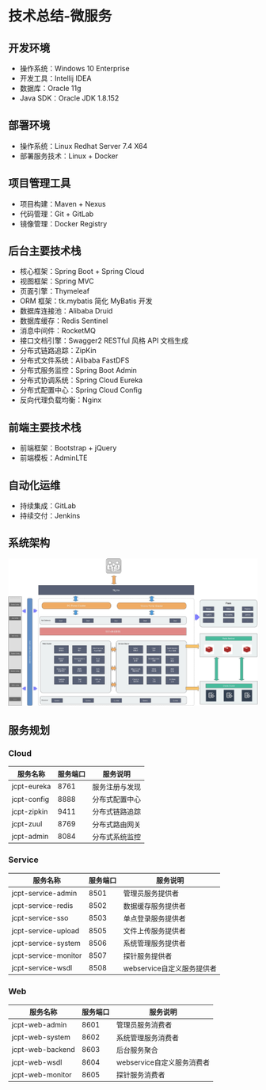 # 技术总结-微服务

## 开发环境

- 操作系统：Windows 10 Enterprise
- 开发工具：Intellij IDEA
- 数据库：Oracle 11g
- Java SDK：Oracle JDK 1.8.152

## 部署环境

- 操作系统：Linux Redhat Server 7.4 X64
- 部署服务技术：Linux + Docker

## 项目管理工具

- 项目构建：Maven + Nexus
- 代码管理：Git + GitLab
- 镜像管理：Docker Registry

## 后台主要技术栈

- 核心框架：Spring Boot + Spring Cloud
- 视图框架：Spring MVC
- 页面引擎：Thymeleaf
- ORM 框架：tk.mybatis 简化 MyBatis 开发
- 数据库连接池：Alibaba Druid
- 数据库缓存：Redis Sentinel
- 消息中间件：RocketMQ
- 接口文档引擎：Swagger2 RESTful 风格 API 文档生成
- 分布式链路追踪：ZipKin
- 分布式文件系统：Alibaba FastDFS
- 分布式服务监控：Spring Boot Admin
- 分布式协调系统：Spring Cloud Eureka
- 分布式配置中心：Spring Cloud Config
- 反向代理负载均衡：Nginx

## 前端主要技术栈

- 前端框架：Bootstrap + jQuery
- 前端模板：AdminLTE

## 自动化运维

- 持续集成：GitLab
- 持续交付：Jenkins

## 系统架构

![image-20200302125424596](../../../../static/img/image-20200302125424596.png)

## 服务规划

### Cloud

| 服务名称    | 服务端口 | 服务说明       |
| ----------- | -------- | -------------- |
| jcpt-eureka | 8761     | 服务注册与发现 |
| jcpt-config | 8888     | 分布式配置中心 |
| jcpt-zipkin | 9411     | 分布式链路追踪 |
| jcpt-zuul   | 8769     | 分布式路由网关 |
| jcpt-admin  | 8084     | 分布式系统监控 |

### Service

| 服务名称             | 服务端口 | 服务说明                   |
| -------------------- | -------- | -------------------------- |
| jcpt-service-admin   | 8501     | 管理员服务提供者           |
| jcpt-service-redis   | 8502     | 数据缓存服务提供者         |
| jcpt-service-sso     | 8503     | 单点登录服务提供者         |
| jcpt-service-upload  | 8505     | 文件上传服务提供者         |
| jcpt-service-system  | 8506     | 系统管理服务提供者         |
| jcpt-service-monitor | 8507     | 探针服务提供者             |
| jcpt-service-wsdl    | 8508     | webservice自定义服务提供者 |

### Web

| 服务名称         | 服务端口 | 服务说明                   |
| ---------------- | -------- | -------------------------- |
| jcpt-web-admin   | 8601     | 管理员服务消费者           |
| jcpt-web-system  | 8602     | 系统管理服务消费者         |
| jcpt-web-backend | 8603     | 后台服务聚合               |
| jcpt-web-wsdl    | 8604     | webservice自定义服务消费者 |
| jcpt-web-monitor | 8605     | 探针服务消费者             |



